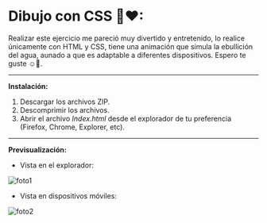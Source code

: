 # Dibujo con CSS 🥦❤:
Realizar este ejercicio me pareció muy divertido y entretenido, lo realice únicamente con HTML y CSS, tiene una animación que simula la ebullición del agua, aunado a que es adaptable a diferentes dispositivos. Espero te guste ☺🙂.

------------
**Instalación:**
1. Descargar los archivos ZIP.
2. Descomprimir los archivos.
3. Abrir el archivo *Index.html* desde el explorador de tu preferencia (Firefox, Chrome, Explorer, etc).

------------

**Previsualización:**

-  Vista en el explorador:

![foto1](https://user-images.githubusercontent.com/71404702/100490437-0edbe900-30e1-11eb-98ca-279ea6d16b86.PNG)


-  Vista en dispositivos móviles:

![foto2](https://user-images.githubusercontent.com/71404702/100490440-13080680-30e1-11eb-8d0a-9d15214daf48.png)
